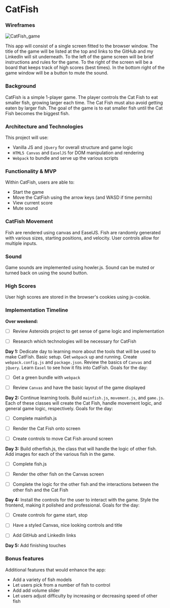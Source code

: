 # CatFish


### Wireframes

![CatFish_game](https://i.imgur.com/ftR5Cnx.png?1)

This app will consist of a single screen fitted to the browser window. The title of the game will be listed at the top and links to the GitHub and my LinkedIn will sit underneath. To the left of the game screen will be brief instructions and rules for the game. To the right of the screen will be a board that keeps track of high scores (best times). In the bottom right of the game window will be a button to mute the sound.


### Background

CatFish is a simple 1-player game. The player controls the Cat Fish to eat smaller fish, growing larger each time. The Cat Fish must also avoid getting eaten by larger fish. The goal of the game is to eat smaller fish until the Cat Fish becomes the biggest fish.


### Architecture and Technologies

This project will use:

* Vanilla JS and `jQuery` for overall structure and game logic
* `HTML5 Canvas` and `EaselJS` for DOM manipulation and rendering
* `Webpack` to bundle and serve up the various scripts


### Functionality & MVP

Within CatFish, users are able to:

* Start the game
* Move the CatFish using the arrow keys (and WASD if time permits)
* View current score
* Mute sound


### CatFish Movement

Fish are rendered using canvas and EaselJS. Fish are randomly generated with various sizes, starting positions, and velocity. User controls allow for multiple inputs.


### Sound

Game sounds are implemented using howler.js. Sound can be muted or turned back on using the sound button.


### High Scores

User high scores are stored in the browser's cookies using js-cookie.


### Implementation Timeline


**Over weekend:**

- [ ] Review Asteroids project to get sense of game logic and implementation
- [ ] Research which technologies will be necessary for CatFish


**Day 1:** Dedicate day to learning more about the tools that will be used to make CatFish. Basic setup. Get `webpack` up and running. Create `webpack.config.js` and `package.json`. Review the basics of `Canvas` and `jQuery`. Learn `Easel` to see how it fits into CatFish. Goals for the day:

- [ ] Get a green bundle with `webpack`
- [ ] Review `Canvas` and have the basic layout of the game displayed


**Day 2:** Continue learning tools. Build `mainfish.js`, `movement.js`, and `game.js`. Each of these classes will create the Cat Fish, handle movement logic, and general game logic, respectively. Goals for the day:

- [ ] Complete mainfish.js
- [ ] Render the Cat Fish onto screen
- [ ] Create controls to move Cat Fish around screen


**Day 3:** Build otherfish.js, the class that will handle the logic of other fish. Add images for each of the various fish in the game.

- [ ] Complete fish.js
- [ ] Render the other fish on the Canvas screen
- [ ] Complete the logic for the other fish and the interactions between the other fish and the Cat Fish


**Day 4:** Install the controls for the user to interact with the game. Style the frontend, making it polished and professional. Goals for the day:

- [ ] Create controls for game start, stop
- [ ] Have a styled Canvas, nice looking controls and title
- [ ] Add GitHub and LinkedIn links


**Day 5:** Add finishing touches



### Bonus features

Additional features that would enhance the app:

* Add a variety of fish models
* Let users pick from a number of fish to control
* Add add volume slider
* Let users adjust difficulty by increasing or decreasing speed of other fish
